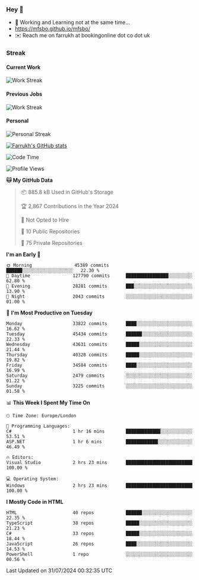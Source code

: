 ### Hey 👋

- 🏃 Working and Learning not at the same time...
- https://mfsbo.github.io/mfsbo/
- ✉️ Reach me on farrukh at bookingonline dot co dot uk

### Streak
#### Current Work
![Work Streak](https://streak-stats.demolab.com/?user=mfsbo)
#### Previous Jobs
![Work Streak](https://streak-stats.demolab.com/?user=farrukhcw)
#### Personal
![Personal Streak](https://streak-stats.demolab.com/?user=farrukhsubhani)

[![Farrukh's GitHub stats](https://github-readme-stats.vercel.app/api?username=mfsbo&hide=stars&count_private=true)](https://github.com/mfsbo/)

<!--START_SECTION:waka-->
![Code Time](http://img.shields.io/badge/Code%20Time-683%20hrs%2016%20mins-blue)

![Profile Views](http://img.shields.io/badge/Profile%20Views-1-blue)

**🐱 My GitHub Data** 

> 📦 885.8 kB Used in GitHub's Storage 
 > 
> 🏆 2,867 Contributions in the Year 2024
 > 
> 🚫 Not Opted to Hire
 > 
> 📜 10 Public Repositories 
 > 
> 🔑 75 Private Repositories 
 > 
**I'm an Early 🐤** 

```text
🌞 Morning                45389 commits       ██████░░░░░░░░░░░░░░░░░░░   22.30 % 
🌆 Daytime                127790 commits      ████████████████░░░░░░░░░   62.80 % 
🌃 Evening                28281 commits       ███░░░░░░░░░░░░░░░░░░░░░░   13.90 % 
🌙 Night                  2043 commits        ░░░░░░░░░░░░░░░░░░░░░░░░░   01.00 % 
```
📅 **I'm Most Productive on Tuesday** 

```text
Monday                   33822 commits       ████░░░░░░░░░░░░░░░░░░░░░   16.62 % 
Tuesday                  45434 commits       ██████░░░░░░░░░░░░░░░░░░░   22.33 % 
Wednesday                43631 commits       █████░░░░░░░░░░░░░░░░░░░░   21.44 % 
Thursday                 40328 commits       █████░░░░░░░░░░░░░░░░░░░░   19.82 % 
Friday                   34584 commits       ████░░░░░░░░░░░░░░░░░░░░░   16.99 % 
Saturday                 2479 commits        ░░░░░░░░░░░░░░░░░░░░░░░░░   01.22 % 
Sunday                   3225 commits        ░░░░░░░░░░░░░░░░░░░░░░░░░   01.58 % 
```


📊 **This Week I Spent My Time On** 

```text
🕑︎ Time Zone: Europe/London

💬 Programming Languages: 
C#                       1 hr 16 mins        █████████████░░░░░░░░░░░░   53.51 % 
ASP.NET                  1 hr 6 mins         ████████████░░░░░░░░░░░░░   46.49 % 

🔥 Editors: 
Visual Studio            2 hrs 23 mins       █████████████████████████   100.00 % 

💻 Operating System: 
Windows                  2 hrs 23 mins       █████████████████████████   100.00 % 
```

**I Mostly Code in HTML** 

```text
HTML                     40 repos            ██████░░░░░░░░░░░░░░░░░░░   22.35 % 
TypeScript               38 repos            █████░░░░░░░░░░░░░░░░░░░░   21.23 % 
C#                       33 repos            █████░░░░░░░░░░░░░░░░░░░░   18.44 % 
JavaScript               26 repos            ████░░░░░░░░░░░░░░░░░░░░░   14.53 % 
PowerShell               1 repo              ░░░░░░░░░░░░░░░░░░░░░░░░░   00.56 % 
```




 Last Updated on 31/07/2024 00:32:35 UTC
<!--END_SECTION:waka-->
<!--
**mfsbo/mfsbo** is a ✨ _special_ ✨ repository because its `README.md` (this file) appears on your GitHub profile.

Here are some ideas to get you started:

- 🔭 I’m currently working on ...
- 🌱 I’m currently learning ...
- 👯 I’m looking to collaborate on ...
- 🤔 I’m looking for help with ...
- 💬 Ask me about ...
- 📫 How to reach me: ...
- 😄 Pronouns: ...
- ⚡ Fun fact: ...
-->
